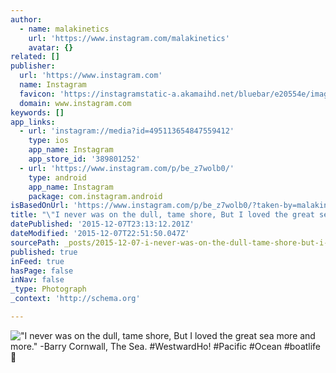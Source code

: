 ```yaml
---
author:
  - name: malakinetics
    url: 'https://www.instagram.com/malakinetics'
    avatar: {}
related: []
publisher:
  url: 'https://www.instagram.com'
  name: Instagram
  favicon: 'https://instagramstatic-a.akamaihd.net/bluebar/e20554e/images/ico/favicon.ico'
  domain: www.instagram.com
keywords: []
app_links:
  - url: 'instagram://media?id=495113654847559412'
    type: ios
    app_name: Instagram
    app_store_id: '389801252'
  - url: 'https://www.instagram.com/p/be_z7wolb0/'
    type: android
    app_name: Instagram
    package: com.instagram.android
isBasedOnUrl: 'https://www.instagram.com/p/be_z7wolb0/?taken-by=malakinetics'
title: "\"I never was on the dull, tame shore, But I loved the great sea more and more.\" -Barry Cornwall, The Sea. #WestwardHo! #Pacific #Ocean #boatlife \uD83C\uDFA3"
datePublished: '2015-12-07T23:13:12.201Z'
dateModified: '2015-12-07T22:51:50.047Z'
sourcePath: _posts/2015-12-07-i-never-was-on-the-dull-tame-shore-but-i-loved-the-great.md
published: true
inFeed: true
hasPage: false
inNav: false
_type: Photograph
_context: 'http://schema.org'

---
```

!["I never was on the dull&comma; tame shore&comma; But I loved the great sea more and more&period;" -Barry Cornwall&comma; The Sea&period; &num;WestwardHo&excl; &num;Pacific &num;Ocean &num;boatlife ](https://scontent.cdninstagram.com/hphotos-xtp1/t51.2885-15/e15/11235860_1397165253944280_1784929551_n.jpg)